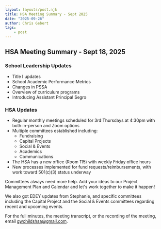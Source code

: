 ```yaml
---
layout: layouts/post.njk
title: HSA Meeting Summary - Sept 2025
date: "2025-09-26"
author: Chris Gebert
tags:
    - post
---
```


## HSA Meeting Summary - Sept 18, 2025

### School Leadership Updates

- Title I updates
- School Academic Performance Metrics
- Changes in PSSA
- Overview of curriculum programs
- Introducing Assistant Principal Segro

### HSA Updates

- Regular monthly meetings scheduled for 3rd Thursdays at 4:30pm with both in-person and Zoom options
- Multiple committees established including:
  - Fundraising
  - Capital Projects
  - Social & Events
  - Academics
  - Communications
- The HSA has a new office (Room 115) with weekly Friday office hours
- New processes implemented for fund requests/reimbursements, with work toward 501(c)(3) status underway

Committees always need more help. Add your ideas to our Project Management Plan and Calendar and let's work together to make it happen!

We also got EDEY updates from Stephanie, and specific committees including the Capital Project and the Social & Events committees regarding recent and upcoming events.


For the full minutes, the meeting transcript, or the recording of the meeting, email [gwchildshsa@gmail.com](mailto:gwchildshsa@gmail.com).